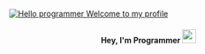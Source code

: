 [![Hello programmer Welcome to my profile](https://img.shields.io/badge/Hello,developer!-Welcome%20to%20my%20profile<3-FF6666.svg?style=flat&logo=github)](https://github.com/kushal997-das)


<h4 align="center"> Hey, I'm Programmer <img src="https://media.giphy.com/media/hvRJCLFzcasrR4ia7z/giphy.gif" width="25px"></h4>
